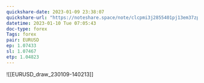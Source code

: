 ```yaml
---
quickshare-date: 2023-01-09 23:38:07
quickshare-url: "https://noteshare.space/note/clcpmi3j2855401pj13em37zp#3I4ttcVN7tJdqZlYJ/j5D2TdI8priBGEueBlkS2pUNM"
datetime: 2023-01-10 Tue 07:05:43
doc-type: forex
Tags: forex
pair: EURUSD
ep: 1.07433
sl: 1.07467
etp: 1.04823
---
```

![[EURUSD_draw_230109-140213]]
